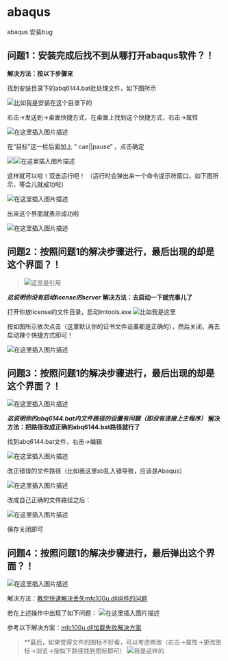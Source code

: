 # abaqus
abaqus 安装bug

## 问题1：安装完成后找不到从哪打开abaqus软件？！
**解决方法：按以下步骤来**

 找到安装目录下的abq6144.bat批处理文件，如下图所示
 
![比如我是安装在这个目录下的](https://img-blog.csdnimg.cn/20190902225506236.png?x-oss-process=image/watermark,type_ZmFuZ3poZW5naGVpdGk,shadow_10,text_aHR0cHM6Ly9ibG9nLmNzZG4ubmV0L3dlaXhpbl80NDA0MjY0Mw==,size_16,color_FFFFFF,t_70)

 右击->发送到->桌面快捷方式，在桌面上找到这个快捷方式，右击->属性
 
 ![在这里插入图片描述](https://img-blog.csdnimg.cn/2019090222565167.png)
 
 在“目标”这一栏后面加上 “ cae||pause” ，点击确定
 
 ![](https://img-blog.csdnimg.cn/20190902225902623.png?x-oss-process=image/watermark,type_ZmFuZ3poZW5naGVpdGk,shadow_10,text_aHR0cHM6Ly9ibG9nLmNzZG4ubmV0L3dlaXhpbl80NDA0MjY0Mw==,size_16,color_FFFFFF,t_70)![在这里插入图片描述](https://img-blog.csdnimg.cn/20190902230117637.png?x-oss-process=image/watermark,type_ZmFuZ3poZW5naGVpdGk,shadow_10,text_aHR0cHM6Ly9ibG9nLmNzZG4ubmV0L3dlaXhpbl80NDA0MjY0Mw==,size_16,color_FFFFFF,t_70)
 
 这样就可以啦！双击运行吧！
 （运行时会弹出来一个命令提示符窗口，如下图所示，等会儿就成功啦）
 
 ![在这里插入图片描述](https://img-blog.csdnimg.cn/20190902230227867.png?x-oss-process=image/watermark,type_ZmFuZ3poZW5naGVpdGk,shadow_10,text_aHR0cHM6Ly9ibG9nLmNzZG4ubmV0L3dlaXhpbl80NDA0MjY0Mw==,size_16,color_FFFFFF,t_70)
 
 出来这个界面就表示成功啦
 
![在这里插入图片描述](https://img-blog.csdnimg.cn/20190902230416393.png)

## 问题2：按照问题1的解决步骤进行，最后出现的却是这个界面？！

> ![这里是引用](https://img-blog.csdnimg.cn/20190902230545937.png?x-oss-process=image/watermark,type_ZmFuZ3poZW5naGVpdGk,shadow_10,text_aHR0cHM6Ly9ibG9nLmNzZG4ubmV0L3dlaXhpbl80NDA0MjY0Mw==,size_16,color_FFFFFF,t_70)


***这说明你没有启动license的server***
**解决方法：去启动一下就完事儿了**

打开你放license的文件目录，启动Imtools.exe
![比如我是这里](https://img-blog.csdnimg.cn/20190902230759781.png?x-oss-process=image/watermark,type_ZmFuZ3poZW5naGVpdGk,shadow_10,text_aHR0cHM6Ly9ibG9nLmNzZG4ubmV0L3dlaXhpbl80NDA0MjY0Mw==,size_16,color_FFFFFF,t_70)

按如图所示依次点击（这里默认你的证书文件设置都是正确的），然后关闭，再去启动辣个快捷方式即可！

![在这里插入图片描述](https://img-blog.csdnimg.cn/20190902230923237.png?x-oss-process=image/watermark,type_ZmFuZ3poZW5naGVpdGk,shadow_10,text_aHR0cHM6Ly9ibG9nLmNzZG4ubmV0L3dlaXhpbl80NDA0MjY0Mw==,size_16,color_FFFFFF,t_70)

## 问题3：按照问题1的解决步骤进行，最后出现的却是这个界面？！

![在这里插入图片描述](https://img-blog.csdnimg.cn/20190902231312207.png)

*****这说明你的abq6144.bat内文件路径的设置有问题（即没有连接上主程序）*****
**解决方法：把路径改成正确的abq6144.bat路径就行了**

找到abq6144.bat文件，右击->编辑

![在这里插入图片描述](https://img-blog.csdnimg.cn/20190902231515117.png?x-oss-process=image/watermark,type_ZmFuZ3poZW5naGVpdGk,shadow_10,text_aHR0cHM6Ly9ibG9nLmNzZG4ubmV0L3dlaXhpbl80NDA0MjY0Mw==,size_16,color_FFFFFF,t_70)

改正错误的文件路径（比如我这里sb乱入错导致，应该是Abaqus）

![在这里插入图片描述](https://img-blog.csdnimg.cn/20190902231605289.png)

改成自己正确的文件路径之后：

![在这里插入图片描述](https://img-blog.csdnimg.cn/20190902231729477.png)

保存关闭即可


## 问题4：按照问题1的解决步骤进行，最后弹出这个界面？！

![在这里插入图片描述](https://img-blog.csdnimg.cn/20190902231939727.png?x-oss-process=image/watermark,type_ZmFuZ3poZW5naGVpdGk,shadow_10,text_aHR0cHM6Ly9ibG9nLmNzZG4ubmV0L3dlaXhpbl80NDA0MjY0Mw==,size_16,color_FFFFFF,t_70)

解决方法：[教您快速解决丢失mfc100u.dll组件的问题](https://jingyan.baidu.com/article/c45ad29c0a61f9051753e2ef.html)


若在上述操作中出现了如下问题：
![在这里插入图片描述](https://img-blog.csdnimg.cn/20190902232303763.png?x-oss-process=image/watermark,type_ZmFuZ3poZW5naGVpdGk,shadow_10,text_aHR0cHM6Ly9ibG9nLmNzZG4ubmV0L3dlaXhpbl80NDA0MjY0Mw==,size_16,color_FFFFFF,t_70)

参考以下解决方案：[mfc100u.dll加载失败解决方案](https://jingyan.baidu.com/article/ad310e80f8cef91848f49e74.html)


> **最后，如果觉得文件的图标不好看，可以考虑修改（右击->属性->更改图标->浏览->按如下路径找到图标即可）
![我是这样的](https://img-blog.csdnimg.cn/20190902232642861.png?x-oss-process=image/watermark,type_ZmFuZ3poZW5naGVpdGk,shadow_10,text_aHR0cHM6Ly9ibG9nLmNzZG4ubmV0L3dlaXhpbl80NDA0MjY0Mw==,size_16,color_FFFFFF,t_70)


